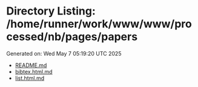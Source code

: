 # Directory Listing: /home/runner/work/www/www/processed/nb/pages/papers
Generated on: Wed May  7 05:19:20 UTC 2025

- [README.md](README.md)
- [bibtex.html.md](bibtex.html.md)
- [list.html.md](list.html.md)
